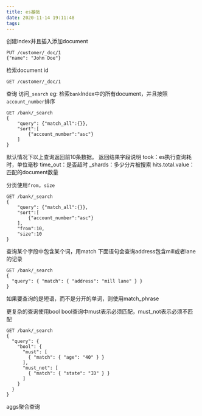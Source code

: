 ```yaml
---
title: es基础
date: 2020-11-14 19:11:48
tags: 
---
```

创建Index并且插入添加document
<!-- more -->
```
PUT /customer/_doc/1
{"name": "John Doe"}
```
检索document id
```
GET /customer/_doc/1
```

查询
访问`_search`
eg: 检索`bank`Index中的所有document，并且按照`account_number`排序
```
GET /bank/_search
{
	"query": {"match_all":{}},
	"sort":[
		{"account_number":"asc"}
	]
}
```
默认情况下以上查询返回前10条数据。
返回结果字段说明
took：es执行查询耗时，单位毫秒
time_out：是否超时
_shards：多少分片被搜索
hits.total.value：匹配的document数量

分页使用`from`，`size`
```
GET /bank/_search
{
	"query": {"match_all":{}},
	"sort":[
		{"account_number":"asc"}
	],
	"from":10,
	"size":10
}
```
查询某个字段中包含某个词，用match
下面语句会查询address包含mill或者lane的记录
```
GET /bank/_search
{
  "query": { "match": { "address": "mill lane" } }
}
```
如果要查询的是短语，而不是分开的单词，则使用match_phrase

更复杂的查询使用bool
bool查询中must表示必须匹配，must_not表示必须不匹配
```
GET /bank/_search
{
  "query": {
    "bool": {
      "must": [
        { "match": { "age": "40" } }
      ],
      "must_not": [
        { "match": { "state": "ID" } }
      ]
    }
  }
}
```

aggs聚合查询
	